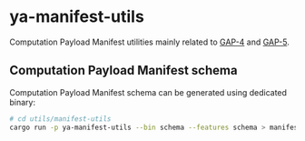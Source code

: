 # ya-manifest-utils

Computation Payload Manifest utilities mainly related to [GAP-4](https://github.com/golemfactory/golem-architecture/blob/master/gaps/gap-4_comp_manifest/gap-4_comp_manifest.md)
and [GAP-5](https://github.com/golemfactory/golem-architecture/blob/master/gaps/gap-5_payload_manifest/gap-5_payload_manifest.md).

## Computation Payload Manifest schema

Computation Payload Manifest schema can be generated using dedicated binary:
```sh
# cd utils/manifest-utils
cargo run -p ya-manifest-utils --bin schema --features schema > manifest.schema.json
```